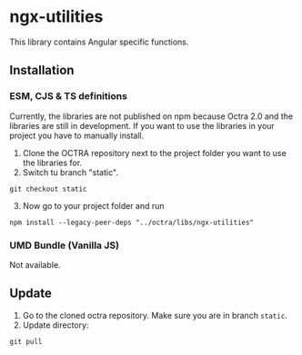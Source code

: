 # ngx-utilities

This library contains Angular specific functions.

## Installation

### ESM, CJS & TS definitions
Currently, the libraries are not published on npm because Octra 2.0 and the libraries are still in development. If you
want to use the libraries in your project you have to manually install.

1. Clone the OCTRA repository next to the project folder you want to use the libraries for.
2. Switch tu branch "static".

```shell
git checkout static
```

3. Now go to your project folder and run

```shell
npm install --legacy-peer-deps "../octra/libs/ngx-utilities"
```

### UMD Bundle (Vanilla JS)

Not available.

## Update

1. Go to the cloned octra repository. Make sure you are in branch `static`.
2. Update directory:

```shell
git pull
```
